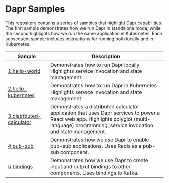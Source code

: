 # Dapr Samples

This repository contains a series of samples that highlight Dapr capabilities. The first sample demonstrates how we run Dapr in standalone mode, while the second highlights how we run the same application in Kubernetes. Each subsequent sample includes instructions for running both locally and in Kubernetes.

| Sample                   | Description                                                                                                                                                                                    |
|--------------------------|------------------------------------------------------------------------------------------------------------------------------------------------------------------------------------------------|
| [1.hello-world](/1.hello-world)            | Demonstrates how to run Dapr locally. Highlights service invocation and state management.                                                                                                      |
| [2.hello-kubernetes](/2.hello-kubernetes)       | Demonstrates how to run Dapr in Kubernetes. Highlights service invocation and state management.                                                                                                |
| [3.distributed-calculator](/3.distributed-calculator) | Demonstrates a distributed calculator application that uses Dapr services to power a React web app. Highlights polyglot (multi-language) programming, service invocation and state management. |
| [4.pub-sub](4.pub-sub)                | Demonstrates how we use Dapr to enable pub-sub applications. Uses Redis as a pub-sub component.                                                                                          |
| [5.bindings](5.bindings)            | Demonstrates how we use Dapr to create input and output bindings to other components. Uses bindings to Kafka.                                                                            |
